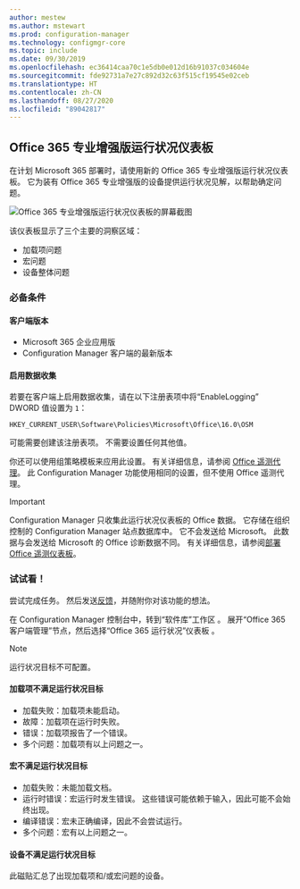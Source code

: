 ```yaml
---
author: mestew
ms.author: mstewart
ms.prod: configuration-manager
ms.technology: configmgr-core
ms.topic: include
ms.date: 09/30/2019
ms.openlocfilehash: ec36414caa70c1e5db0e012d16b91037c034604e
ms.sourcegitcommit: fde92731a7e27c892d32c63f515cf19545e02ceb
ms.translationtype: HT
ms.contentlocale: zh-CN
ms.lasthandoff: 08/27/2020
ms.locfileid: "89042817"
---
```

## <a name="office-365-proplus-health-dashboard"></a><a name="bkmk_o365health"></a> Office 365 专业增强版运行状况仪表板

<!--4488301-->

在计划 Microsoft 365 部署时，请使用新的 Office 365 专业增强版运行状况仪表板。 它为装有 Office 365 专业增强版的设备提供运行状况见解，以帮助确定问题。

![Office 365 专业增强版运行状况仪表板的屏幕截图](../../media/4488301-o365-health.png)

该仪表板显示了三个主要的洞察区域：

- 加载项问题
- 宏问题
- 设备整体问题

### <a name="prerequisites"></a>必备条件

#### <a name="client-versions"></a>客户端版本

- Microsoft 365 企业应用版
- Configuration Manager 客户端的最新版本

#### <a name="enable-data-collection"></a>启用数据收集

若要在客户端上启用数据收集，请在以下注册表项中将“EnableLogging”  DWORD 值设置为 `1`：

`HKEY_CURRENT_USER\Software\Policies\Microsoft\Office\16.0\OSM`

可能需要创建该注册表项。 不需要设置任何其他值。

你还可以使用组策略模板来应用此设置。 有关详细信息，请参阅 [Office 遥测代理](/deployoffice/compat/deploy-telemetry-dashboard#office-telemetry-agent)。 此 Configuration Manager 功能使用相同的设置，但不使用 Office 遥测代理。

> [!IMPORTANT]
> Configuration Manager 只收集此运行状况仪表板的 Office 数据。 它存储在组织控制的 Configuration Manager 站点数据库中。 它不会发送给 Microsoft。 此数据与会发送给 Microsoft 的 Office 诊断数据不同。 有关详细信息，请参阅[部署 Office 遥测仪表板](/deployoffice/compat/deploy-telemetry-dashboard)。

### <a name="try-it-out"></a>试试看！

尝试完成任务。 然后发送[反馈](../../../../understand/find-help.md#product-feedback)，并随附你对该功能的想法。

在 Configuration Manager 控制台中，转到“软件库”工作区  。 展开“Office 365 客户端管理”节点，然后选择“Office 365 运行状况”仪表板   。

> [!NOTE]
> 运行状况目标不可配置。

#### <a name="add-ins-not-meeting-health-goals"></a>加载项不满足运行状况目标

- 加载失败：加载项未能启动。
- 故障：加载项在运行时失败。
- 错误：加载项报告了一个错误。
- 多个问题：加载项有以上问题之一。

#### <a name="macros-not-meeting-health-goals"></a>宏不满足运行状况目标

- 加载失败：未能加载文档。
- 运行时错误：宏运行时发生错误。 这些错误可能依赖于输入，因此可能不会始终出现。
- 编译错误：宏未正确编译，因此不会尝试运行。
- 多个问题：宏有以上问题之一。

#### <a name="devices-not-meeting-health-goals"></a>设备不满足运行状况目标

此磁贴汇总了出现加载项和/或宏问题的设备。